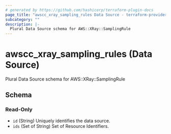 ```yaml
---
# generated by https://github.com/hashicorp/terraform-plugin-docs
page_title: "awscc_xray_sampling_rules Data Source - terraform-provider-awscc"
subcategory: ""
description: |-
  Plural Data Source schema for AWS::XRay::SamplingRule
---
```


# awscc_xray_sampling_rules (Data Source)

Plural Data Source schema for AWS::XRay::SamplingRule



<!-- schema generated by tfplugindocs -->
## Schema

### Read-Only

- `id` (String) Uniquely identifies the data source.
- `ids` (Set of String) Set of Resource Identifiers.
